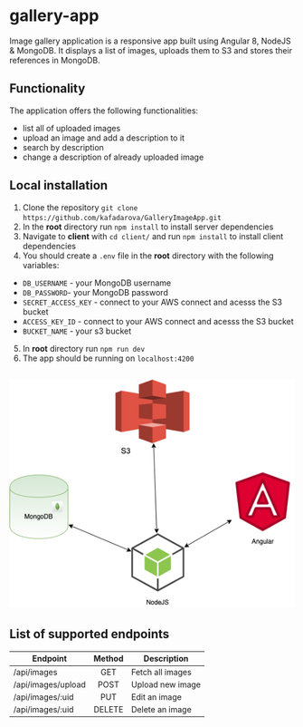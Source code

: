 # gallery-app

Image gallery application is a responsive app built using Angular 8, NodeJS & MongoDB. It displays a list of images, uploads them to S3 and stores their references in MongoDB.

## Functionality  

The application offers the following functionalities:
  - list all of uploaded images
  - upload an image and add a description to it
  - search by description
  - change a description of already uploaded image

## Local installation
  1. Clone the repository `git clone https://github.com/kafadarova/GalleryImageApp.git`
  2. In the **root** directory run `npm install` to install server dependencies
  3. Navigate to **client** with `cd client/` and run `npm install` to install client dependencies
  4. You should create a `.env` file in the **root** directory with the following variables:
   - `DB_USERNAME` - your MongoDB username
   - `DB_PASSWORD`- your MongoDB password
   - `SECRET_ACCESS_KEY` - connect to your AWS connect and acesss the S3 bucket
   - `ACCESS_KEY_ID` - connect to your AWS connect and acesss the S3 bucket
   - `BUCKET_NAME` - your s3 bucket

  5. In **root** directory run `npm run dev`
  6. The app should be running on `localhost:4200`

  ![architecture](assets/architecture.png)
  ------------------------------------  
## List of supported endpoints

  | Endpoint        | Method           | Description  |
  | ------------- |:-------------:| -----|
  | /api/images | GET | Fetch all images |
  | /api/images/upload | POST | Upload new image |
  | /api/images/:uid | PUT | Edit an image |
  | /api/images/:uid | DELETE | Delete an image |
